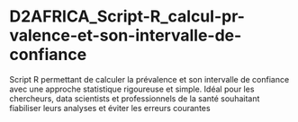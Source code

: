 # D2AFRICA_Script-R_calcul-pr-valence-et-son-intervalle-de-confiance
Script R permettant de calculer la prévalence et son intervalle de confiance avec une approche statistique rigoureuse et simple. Idéal pour les chercheurs, data scientists et professionnels de la santé souhaitant fiabiliser leurs analyses et éviter les erreurs courantes
